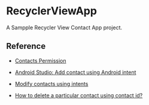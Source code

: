 # RecyclerViewApp

A Sampple Recycler View Contact App project.

## Reference

- [Contacts Permission](https://github.com/benedictcontawe/ConnectionApp/tree/ContactsPermission_Kotlin)

- [Android Studio: Add contact using Android intent](https://codedocu.com/Details?d=1714&a=12&f=217&l=0&v=d)

- [Modify contacts using intents](https://developer.android.com/training/contacts-provider/modify-data)

- [How to delete a particular contact using contact id?](https://stackoverflow.com/questions/12710028/how-to-delete-a-particular-contact-using-contact-id)
